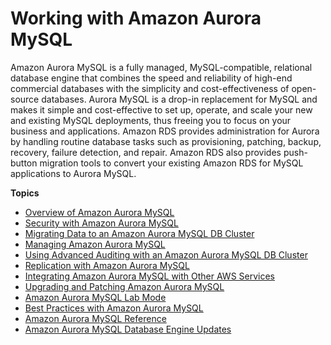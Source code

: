 # Working with Amazon Aurora MySQL<a name="Aurora.AuroraMySQL"></a>

Amazon Aurora MySQL is a fully managed, MySQL\-compatible, relational database engine that combines the speed and reliability of high\-end commercial databases with the simplicity and cost\-effectiveness of open\-source databases\. Aurora MySQL is a drop\-in replacement for MySQL and makes it simple and cost\-effective to set up, operate, and scale your new and existing MySQL deployments, thus freeing you to focus on your business and applications\. Amazon RDS provides administration for Aurora by handling routine database tasks such as provisioning, patching, backup, recovery, failure detection, and repair\. Amazon RDS also provides push\-button migration tools to convert your existing Amazon RDS for MySQL applications to Aurora MySQL\.

**Topics**
+ [Overview of Amazon Aurora MySQL](Aurora.AuroraMySQL.Overview.md)
+ [Security with Amazon Aurora MySQL](AuroraMySQL.Security.md)
+ [Migrating Data to an Amazon Aurora MySQL DB Cluster](AuroraMySQL.Migrating.md)
+ [Managing Amazon Aurora MySQL](AuroraMySQL.Managing.md)
+ [Using Advanced Auditing with an Amazon Aurora MySQL DB Cluster](AuroraMySQL.Auditing.md)
+ [Replication with Amazon Aurora MySQL](AuroraMySQL.Replication.md)
+ [Integrating Amazon Aurora MySQL with Other AWS Services](AuroraMySQL.Integrating.md)
+ [Upgrading and Patching Amazon Aurora MySQL](AuroraMySQL.Updates.Patching.md)
+ [Amazon Aurora MySQL Lab Mode](AuroraMySQL.Updates.LabMode.md)
+ [Best Practices with Amazon Aurora MySQL](AuroraMySQL.BestPractices.md)
+ [Amazon Aurora MySQL Reference](AuroraMySQL.Reference.md)
+ [Amazon Aurora MySQL Database Engine Updates](AuroraMySQL.Updates.md)